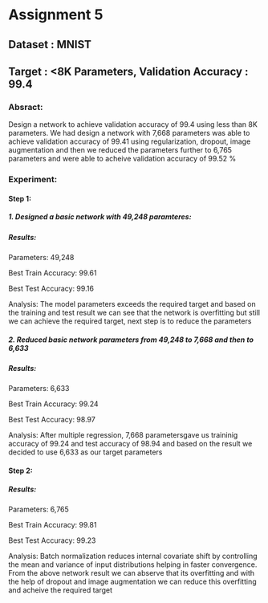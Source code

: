 # Assignment 5

## Dataset : MNIST

## Target : <8K Parameters, Validation Accuracy : 99.4

### Absract: 

Design a network to achieve validation accuracy of 99.4 using less than 8K parameters. We had design a network with 7,668 parameters was able to achieve validation accuracy of 99.41 using regularization, dropout, image augmentation and then we reduced the parameters further to 6,765 parameters and were able to acheive validation accuracy of 99.52 %


### Experiment:

#### Step 1:

##### 1. Designed a basic network with 49,248 paramteres:

##### Results:

Parameters: 49,248

Best Train Accuracy: 99.61

Best Test Accuracy: 99.16

Analysis: The model parameters exceeds the required target and based on the training and test result we can see that the network is overfitting but still we can achieve the required target, next step is to reduce the parameters

##### 2. Reduced basic network parameters from 49,248 to 7,668 and then to 6,633 

##### Results:

Parameters: 6,633

Best Train Accuracy: 99.24

Best Test Accuracy: 98.97

Analysis: After multiple regression, 7,668 parametersgave us traininig accuracy of 99.24 and test accuracy of 98.94 and based on the result we decided to use 6,633 as our target parameters

#### Step 2:

##### Results:

Parameters: 6,765

Best Train Accuracy: 99.81

Best Test Accuracy: 99.23

Analysis: Batch normalization reduces internal covariate shift by controlling the mean and variance of input distributions helping in faster convergence. From the above network result we can abserve that its overfitting and with the help of dropout and image augmentation we can reduce this overfitting and acheive the required target

